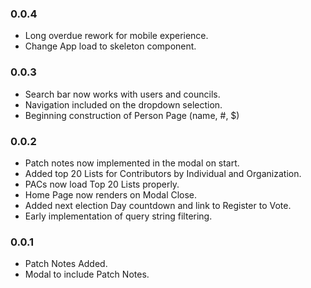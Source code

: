 ### 0.0.4

* Long overdue rework for mobile experience.
* Change App load to skeleton component.

### 0.0.3

* Search bar now works with users and councils.
* Navigation included on the dropdown selection.
* Beginning construction of Person Page (name, #, $)

### 0.0.2

* Patch notes now implemented in the modal on start.
* Added top 20 Lists for Contributors by Individual and Organization.
* PACs now load Top 20 Lists properly.
* Home Page now renders on Modal Close.
* Added next election Day countdown and link to Register to Vote.
* Early implementation of query string filtering.

### 0.0.1

* Patch Notes Added.
* Modal to include Patch Notes.